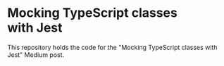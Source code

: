 # Mocking TypeScript classes with Jest
This repository holds the code for the "Mocking TypeScript classes with Jest" Medium post.